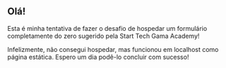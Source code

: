 ## Olá!

Esta é minha tentativa de fazer o desafio de hospedar um formulário completamente do zero sugerido pela Start Tech Gama Academy!

Infelizmente, não consegui hospedar, mas funcionou em localhost como página estática. Espero um dia podê-lo concluir com sucesso!
